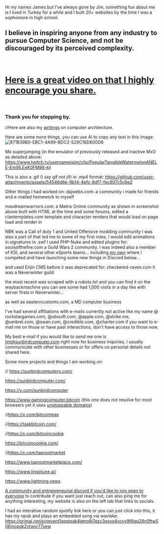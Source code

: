 Hi my names James but I've always gone by Jim, something fun about me is I lived in Turkey for a while and I built 20+ websites by the time I was a sophomore in high school.
## I believe in inspiring anyone from any industry to pursue Computer Science, and not be discouraged by its perceived complexity. 
<br>

# [Here is a great video on that I highly encourage you share.](https://www.youtube.com/watch?v=nKIu9yen5nc)
<br>

### Thank you for stopping by.

//Here are also my [writings](https://jimsuley.substack.com/p/notes-on-computers) on computer architecture.

Here are some more things, you can use AI to copy any text in this image:
![871B39B0-EBC1-4A99-BDC2-529C16D600D6](https://github.com/user-attachments/assets/3f776287-f130-44a8-9e51-16e85fcd8389)

Me superjumping (in the emulator of previously released and inactive MxO as detailed above: https://www.twitch.tv/usernameisjim/clip/PopularTangibleWatermelonANELE-Em9lLEeK0FM98-ki)

This is also a .gif (I say gif not jif) in .mp4 format:
https://github.com/user-attachments/assets/54546d6e-9b14-4efc-8df7-fec807c5c6e2

Other things I had worked on:
dajwebs.com: a community i made for friends and e-mailed homework to myself

mxodreamwarriors.com: a Matrix Online community as shown in screenshot above built with HTML at the time and some forums, edited a clantemplates.com template and character renders that would load on page load and render in

NBK was a Call of duty 1 and United Offensive modding community I was also a part of that led me to some of my first roles, I would edit animations in signatures in .swf
I used PHP-Nuke and edited plugins for: soulsofthefire.com a Guild Wars 2 community.  I was indeed also a member of KSI, and several other eSports teams... including [my own](https://www.challengermode.com/teams/e5db006c-5a5a-e811-80c3-000d3a2234e3) where i competed and have launching some new things in Discord below...

and used Enjin CMS before it was deprecated for: checkered-raven.com it was a Neverwinter guild

the most recent was scraped with a robots.txt and you can find it on the waybackmachine you can see some had 1,000 visits in a day like with server firsts in Neverwinter...

as well as easterncustoms.com, a MD computer business 

I've had several affiliations with e-mails currently not active like my name @ rockstargames.com, @ubisoft.com, @apple.com, @strike.me, @umbrel.com, @swan.com, @credible.com, @charter.com
if you want to e-mail me on those or have past interactions, don't have access to those now.

My best e-mail if you would like to send me one is jim@sunbirdcomputer.com right now for business inquiries, I usually communicate with other businesses or for offers on personal details not shared here.

Some more projects and things I am working on:

// https://sunbirdcomputers.com/ 

https://sunbirdcomputer.com/ 

https://x.com/sunbirdcomputer

https://www.gamingcomputer.bitcoin (this one does not resolve for most browsers yet it uses [unstoppable domains](https://unstoppabledomains.com/))

//https://x.com/bitcointeas

//https://taskbitcoin.com/

//https://x.com/bitcoincookie

https://bitcoincookie.com/

//https://x.com/taprootmarket

https://www.taprootmarketplace.com/

https://www.lingotune.ai/

https://www.lightning.news

[A community and entrepreneurial discord if you'd like to join open to everyone](https://discord.gg/FQN4PETeva) to contribute if you want just reach out, can also ping me for anything interesting, my website is also on the left tab that links to socials.

I had an interative random spotify link here or you can just click into this, it has my npub and plays an embedded song via wavlake:
https://primal.net/e/nevent1qqstqak4jetrp9j7ezv3qsxq4vcvy9f8gp28n0ftw506jncpqk2vtwsr77sew
